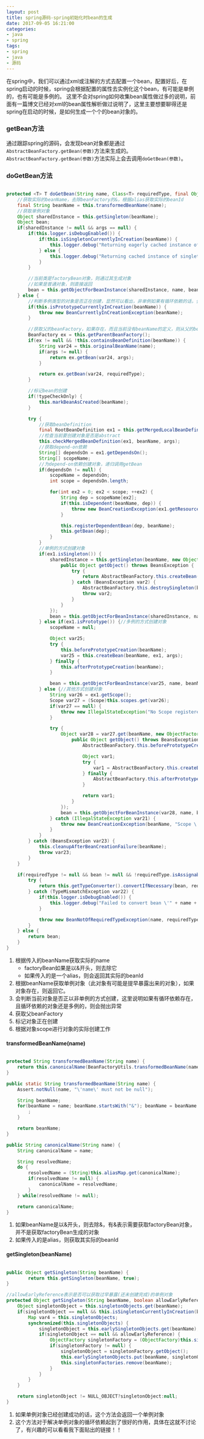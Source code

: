 ```yaml
---
layout: post
title: spring源码-spring初始化时bean的生成
date: 2017-09-05 16:21:00
categories:
- java
- spring
tags:
- spring
- java
- 源码
---
```


在spring中，我们可以通过xml或注解的方式去配置一个bean，配置好后，在spring启动的时候，spring会根据配置的属性去实例化这个bean，有可能是单例的，也有可能是多例的。
这里不会对spring如何收集bean属性做过多的说明，前面有一篇博文已经对xml的bean属性解析做过说明了，这里主要想要聊得还是spring在启动的时候，是如何生成一个个的bean对象的。

### getBean方法

通过跟踪spring的源码，会发现bean对象都是通过```AbstractBeanFactory.getBean(参数)```方法来生成的。
```AbstractBeanFactory.getBean(参数)```方法实际上会去调用```doGetBean(参数)```。<br/>

### doGetBean方法

```java

protected <T> T doGetBean(String name, Class<T> requiredType, final Object[] args, boolean typeCheckOnly) throws BeansException {
    //获取实际的beanName，去除beanFactory的&，根据alias获取实际的beanId
    final String beanName = this.transformedBeanName(name);
    //获取单例对象
    Object sharedInstance = this.getSingleton(beanName);
    Object bean;
    if(sharedInstance != null && args == null) {
        if(this.logger.isDebugEnabled()) {
            if(this.isSingletonCurrentlyInCreation(beanName)) {
                this.logger.debug("Returning eagerly cached instance of singleton bean \'" + beanName + "\' that is not fully initialized yet - a consequence of a circular reference");
            } else {
                this.logger.debug("Returning cached instance of singleton bean \'" + beanName + "\'");
            }
        }

        //当前类是factoryBean对象，则通过其生成对象
        //如果是普通对象，则直接返回
        bean = this.getObjectForBeanInstance(sharedInstance, name, beanName, (RootBeanDefinition)null);
    } else {
        //判断多例类型的对象是否正在创建，显然可以看出，非单例如果有循环依赖的话，会直接抛出异常
        if(this.isPrototypeCurrentlyInCreation(beanName)) {
            throw new BeanCurrentlyInCreationException(beanName);
        }

        //获取父的beanFactory，如果存在，而且当前没有beanName的定义，则从父的beanFactory中获取对象
        BeanFactory ex = this.getParentBeanFactory();
        if(ex != null && !this.containsBeanDefinition(beanName)) {
            String var24 = this.originalBeanName(name);
            if(args != null) {
                return ex.getBean(var24, args);
            }

            return ex.getBean(var24, requiredType);
        }

        //标记bean的创建
        if(!typeCheckOnly) {
            this.markBeanAsCreated(beanName);
        }

        try {
            //获取beanDefinition
            final RootBeanDefinition ex1 = this.getMergedLocalBeanDefinition(beanName);
            //检查当前要创建对象是否是abstract
            this.checkMergedBeanDefinition(ex1, beanName, args);
            //获取depend-on依赖
            String[] dependsOn = ex1.getDependsOn();
            String[] scopeName;
            //为depend-on依赖创建对象，递归调用getBean
            if(dependsOn != null) {
                scopeName = dependsOn;
                int scope = dependsOn.length;

                for(int ex2 = 0; ex2 < scope; ++ex2) {
                    String dep = scopeName[ex2];
                    if(this.isDependent(beanName, dep)) {
                        throw new BeanCreationException(ex1.getResourceDescription(), beanName, "Circular depends-on relationship between \'" + beanName + "\' and \'" + dep + "\'");
                    }

                    this.registerDependentBean(dep, beanName);
                    this.getBean(dep);
                }
            }
            //单例的方式创建对象
            if(ex1.isSingleton()) {
                sharedInstance = this.getSingleton(beanName, new ObjectFactory() {
                    public Object getObject() throws BeansException {
                        try {
                            return AbstractBeanFactory.this.createBean(beanName, ex1, args);
                        } catch (BeansException var2) {
                            AbstractBeanFactory.this.destroySingleton(beanName);
                            throw var2;
                        }
                    }
                });
                bean = this.getObjectForBeanInstance(sharedInstance, name, beanName, ex1);
            } else if(ex1.isPrototype()) {//多例的方式创建对象
                scopeName = null;

                Object var25;
                try {
                    this.beforePrototypeCreation(beanName);
                    var25 = this.createBean(beanName, ex1, args);
                } finally {
                    this.afterPrototypeCreation(beanName);
                }

                bean = this.getObjectForBeanInstance(var25, name, beanName, ex1);
            } else {//其他方式创建对象
                String var26 = ex1.getScope();
                Scope var27 = (Scope)this.scopes.get(var26);
                if(var27 == null) {
                    throw new IllegalStateException("No Scope registered for scope name \'" + var26 + "\'");
                }

                try {
                    Object var28 = var27.get(beanName, new ObjectFactory() {
                        public Object getObject() throws BeansException {
                            AbstractBeanFactory.this.beforePrototypeCreation(beanName);

                            Object var1;
                            try {
                                var1 = AbstractBeanFactory.this.createBean(beanName, ex1, args);
                            } finally {
                                AbstractBeanFactory.this.afterPrototypeCreation(beanName);
                            }

                            return var1;
                        }
                    });
                    bean = this.getObjectForBeanInstance(var28, name, beanName, ex1);
                } catch (IllegalStateException var21) {
                    throw new BeanCreationException(beanName, "Scope \'" + var26 + "\' is not active for the current thread; consider defining a scoped proxy for this bean if you intend to refer to it from a singleton", var21);
                }
            }
        } catch (BeansException var23) {
            this.cleanupAfterBeanCreationFailure(beanName);
            throw var23;
        }
    }

    if(requiredType != null && bean != null && !requiredType.isAssignableFrom(bean.getClass())) {
        try {
            return this.getTypeConverter().convertIfNecessary(bean, requiredType);
        } catch (TypeMismatchException var22) {
            if(this.logger.isDebugEnabled()) {
                this.logger.debug("Failed to convert bean \'" + name + "\' to required type \'" + ClassUtils.getQualifiedName(requiredType) + "\'", var22);
            }

            throw new BeanNotOfRequiredTypeException(name, requiredType, bean.getClass());
        }
    } else {
        return bean;
    }
}

```

1. 根据传入的beanName获取实际的name
    * factoryBean如果是以&开头，则去除它
    * 如果传入的是一个alias，则会返回其实际的beanId
2. 根据beanName获取单例对象（此对象有可能是提早暴露出来的对象），如果对象存在，则返回它。
3. 会判断当前对象是否正以非单例的方式创建，这里说明如果有循环依赖存在，且循环依赖的对象还是多例的，则会抛出异常
4. 获取父beanFactory
5. 标记对象正在创建
6. 根据对象scope进行对象的实际创建工作

#### transformedBeanName(name)

```java

protected String transformedBeanName(String name) {
    return this.canonicalName(BeanFactoryUtils.transformedBeanName(name));
}

public static String transformedBeanName(String name) {
    Assert.notNull(name, "\'name\' must not be null");

    String beanName;
    for(beanName = name; beanName.startsWith("&"); beanName = beanName.substring("&".length())) {
        ;
    }

    return beanName;
}

public String canonicalName(String name) {
    String canonicalName = name;

    String resolvedName;
    do {
        resolvedName = (String)this.aliasMap.get(canonicalName);
        if(resolvedName != null) {
            canonicalName = resolvedName;
        }
    } while(resolvedName != null);

    return canonicalName;
}

```
1. 如果beanName是以&开头，则去除&，有&表示需要获取factoryBean对象，并不是获取factoryBean生成的对象
2. 如果传入的是alias，则获取其实际的beanId

#### getSingleton(beanName)

```java

public Object getSingleton(String beanName) {
        return this.getSingleton(beanName, true);
}

//allowEarlyReference表示是否可以获取过早暴露(还未创建完成)的单例对象
protected Object getSingleton(String beanName, boolean allowEarlyReference) {
    Object singletonObject = this.singletonObjects.get(beanName);
    if(singletonObject == null && this.isSingletonCurrentlyInCreation(beanName)) {
        Map var4 = this.singletonObjects;
        synchronized(this.singletonObjects) {
            singletonObject = this.earlySingletonObjects.get(beanName);
            if(singletonObject == null && allowEarlyReference) {
                ObjectFactory singletonFactory = (ObjectFactory)this.singletonFactories.get(beanName);
                if(singletonFactory != null) {
                    singletonObject = singletonFactory.getObject();
                    this.earlySingletonObjects.put(beanName, singletonObject);
                    this.singletonFactories.remove(beanName);
                }
            }
        }
    }

    return singletonObject != NULL_OBJECT?singletonObject:null;
}

```
1. 如果单例对象已经创建成功的话，这个方法会返回一个单例对象
2. 这个方法对于解决单例对象的循环依赖起到了很好的作用，具体在这就不讨论了，有兴趣的可以看看我下面贴出的链接！！

